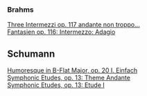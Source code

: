 

### Brahms
[Three Intermezzi op. 117 andante non troppo... ](https://musescore.com/user/28656046/scores/5084462) <br/>
[Fantasien op. 116: Intermezzo: Adagio](https://musescore.com/user/24751286/scores/4793044)

## Schumann
[Humoresque in B-Flat Major, op. 20 I. Einfach](https://www.musicaneo.com/sheetmusic/sm-4046_humoresque_in_b_flat_major_op_20.html) <br/>
[Symphonic Etudes, op. 13: Theme Andante](https://musescore.com/logically/symphonic-etudes-op-13-thema-robert-schumann) <br/>
[Symphonic Etudes, op. 13: Etude I](https://musescore.com/logically/symphonic-etudes-op-13-etude-i-var-1-robert-schumann)
